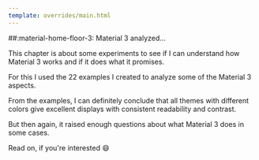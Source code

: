 ```yaml
---
template: overrides/main.html
---
```


##:material-home-floor-3: Material 3 analyzed...

This chapter is about some experiments to see if I can understand how Material 3 works and if it does what it promises.

For this I used the 22 examples I created to analyze some of the Material 3 aspects.

From the examples, I can definitely conclude that all themes with different colors give excellent displays with consistent readability and contrast.

But then again, it raised enough questions about what Material 3 does in some cases.

Read on, if you're interested :smile:
